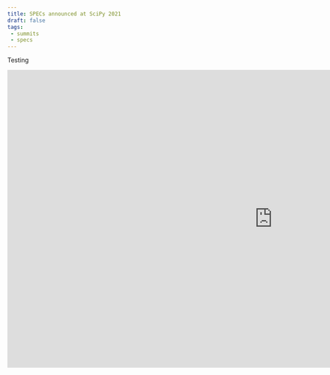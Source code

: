 ```yaml
---
title: SPECs announced at SciPy 2021
draft: false
tags:
 - summits
 - specs
---
```


Testing

<iframe width="1202" height="676" src="https://www.youtube.com/embed/hvHedn8bORU?list=PLYx7XA2nY5GewqwyM1patrnHK0rGWAn-h" title="YouTube video player" frameborder="0" allow="accelerometer; autoplay; clipboard-write; encrypted-media; gyroscope; picture-in-picture" allowfullscreen></iframe>
